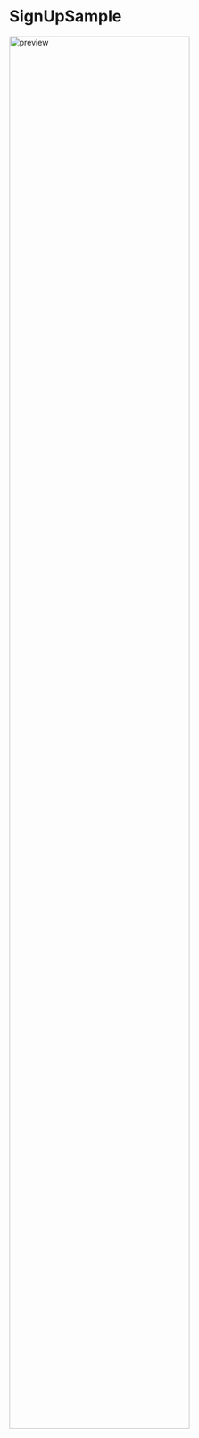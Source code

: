# SignUpSample

<img width="80%" alt="preview" src="https://user-images.githubusercontent.com/53330969/170439422-6841f713-f965-48f2-9dab-95d3502371b2.gif">

